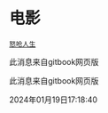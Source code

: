 # 电影

[`怒呛人生`](https://zh.wikipedia.org/wiki/%E6%80%92%E5%91%9B%E4%BA%BA%E7%94%9F)

此消息来自gitbook网页版

此消息来自gitbook网页版

2024年01月19日17:18:40
